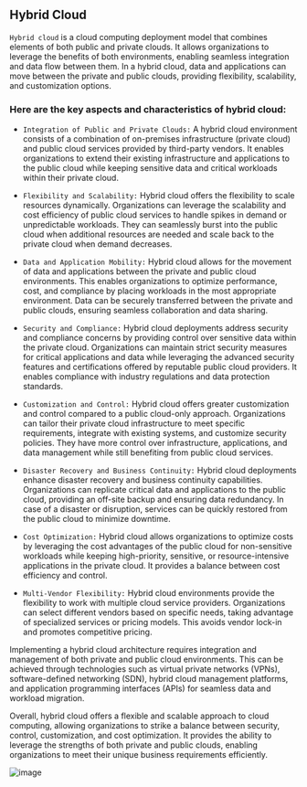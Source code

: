 ## Hybrid Cloud

`Hybrid cloud` is a cloud computing deployment model that combines elements of both public and private clouds. It allows organizations to leverage the benefits of both environments, enabling seamless integration and data flow between them. In a hybrid cloud, data and applications can move between the private and public clouds, providing flexibility, scalability, and customization options.

### Here are the key aspects and characteristics of hybrid cloud:

+ `Integration of Public and Private Clouds:` A hybrid cloud environment consists of a combination of on-premises infrastructure (private cloud) and public cloud services provided by third-party vendors. It enables organizations to extend their existing infrastructure and applications to the public cloud while keeping sensitive data and critical workloads within their private cloud.

+ `Flexibility and Scalability:` Hybrid cloud offers the flexibility to scale resources dynamically. Organizations can leverage the scalability and cost efficiency of public cloud services to handle spikes in demand or unpredictable workloads. They can seamlessly burst into the public cloud when additional resources are needed and scale back to the private cloud when demand decreases.

+ `Data and Application Mobility:` Hybrid cloud allows for the movement of data and applications between the private and public cloud environments. This enables organizations to optimize performance, cost, and compliance by placing workloads in the most appropriate environment. Data can be securely transferred between the private and public clouds, ensuring seamless collaboration and data sharing.

+ `Security and Compliance:` Hybrid cloud deployments address security and compliance concerns by providing control over sensitive data within the private cloud. Organizations can maintain strict security measures for critical applications and data while leveraging the advanced security features and certifications offered by reputable public cloud providers. It enables compliance with industry regulations and data protection standards.

+ `Customization and Control:` Hybrid cloud offers greater customization and control compared to a public cloud-only approach. Organizations can tailor their private cloud infrastructure to meet specific requirements, integrate with existing systems, and customize security policies. They have more control over infrastructure, applications, and data management while still benefiting from public cloud services.

+ `Disaster Recovery and Business Continuity:` Hybrid cloud deployments enhance disaster recovery and business continuity capabilities. Organizations can replicate critical data and applications to the public cloud, providing an off-site backup and ensuring data redundancy. In case of a disaster or disruption, services can be quickly restored from the public cloud to minimize downtime.

+ `Cost Optimization:` Hybrid cloud allows organizations to optimize costs by leveraging the cost advantages of the public cloud for non-sensitive workloads while keeping high-priority, sensitive, or resource-intensive applications in the private cloud. It provides a balance between cost efficiency and control.

+ `Multi-Vendor Flexibility:` Hybrid cloud environments provide the flexibility to work with multiple cloud service providers. Organizations can select different vendors based on specific needs, taking advantage of specialized services or pricing models. This avoids vendor lock-in and promotes competitive pricing.

Implementing a hybrid cloud architecture requires integration and management of both private and public cloud environments. This can be achieved through technologies such as virtual private networks (VPNs), software-defined networking (SDN), hybrid cloud management platforms, and application programming interfaces (APIs) for seamless data and workload migration.

Overall, hybrid cloud offers a flexible and scalable approach to cloud computing, allowing organizations to strike a balance between security, control, customization, and cost optimization. It provides the ability to leverage the strengths of both private and public clouds, enabling organizations to meet their unique business requirements efficiently.


![image](https://github.com/adeleke123/I4GCybersecurity/assets/51156057/8deed5b0-3e9b-4cc5-890d-f25ad14453d5)




